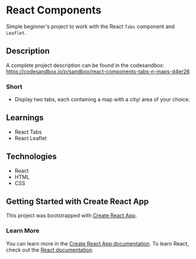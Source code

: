 # React Components

Simple beginner's project to work with the React `Tabs` component and `Leaflet`.

## Description
A complete project description can be found in the codesandbox: https://codesandbox.io/p/sandbox/react-components-tabs-n-maps-d4er26

### Short
- Display two tabs, each containing a map with a city/ area of your choice.

## Learnings
- React Tabs
- React Leaflet

## Technologies
- React
- HTML
- CSS

## Getting Started with Create React App
This project was bootstrapped with [Create React App](https://github.com/facebook/create-react-app).

### Learn More
You can learn more in the [Create React App documentation](https://facebook.github.io/create-react-app/docs/getting-started).
To learn React, check out the [React documentation](https://reactjs.org/).
